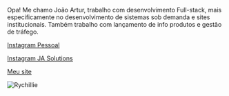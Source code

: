 <p>Opa! Me chamo João Artur, trabalho com desenvolvimento Full-stack, mais especificamente no desenvolvimento de sistemas sob demanda e sites institucionais. Também trabalho com lançamento de info produtos e gestão de tráfego.</p>

[Instagram Pessoal](https://instagram.com/joaoarturdev)

[Instagram JA Solutions](https://instagram.com/joaoarturdev)

[Meu site](https://jasolutions.tech)

![Rychillie](https://github-readme-stats.vercel.app/api?username=joaoartur&show_icons=true&theme=onedark)
